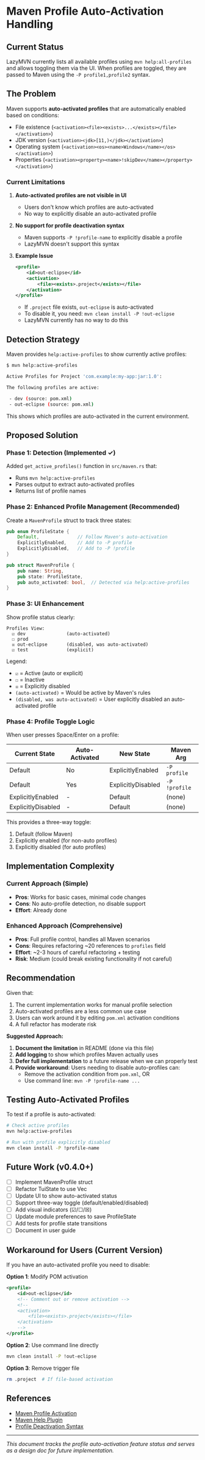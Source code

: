 # Maven Profile Auto-Activation Handling

## Current Status

LazyMVN currently lists all available profiles using `mvn help:all-profiles` and allows toggling them via the UI. When profiles are toggled, they are passed to Maven using the `-P profile1,profile2` syntax.

## The Problem

Maven supports **auto-activated profiles** that are automatically enabled based on conditions:
- File existence (`<activation><file><exists>...</exists></file></activation>`)
- JDK version (`<activation><jdk>[11,)</jdk></activation>`)
- Operating system (`<activation><os><name>Windows</name></os></activation>`)
- Properties (`<activation><property><name>!skipDev</name></property></activation>`)

### Current Limitations

1. **Auto-activated profiles are not visible in UI**
   - Users don't know which profiles are auto-activated
   - No way to explicitly disable an auto-activated profile

2. **No support for profile deactivation syntax**
   - Maven supports `-P !profile-name` to explicitly disable a profile
   - LazyMVN doesn't support this syntax

3. **Example Issue**
   ```xml
   <profile>
       <id>out-eclipse</id>
       <activation>
           <file><exists>.project</exists></file>
       </activation>
   </profile>
   ```
   - If `.project` file exists, `out-eclipse` is auto-activated
   - To disable it, you need: `mvn clean install -P !out-eclipse`
   - LazyMVN currently has no way to do this

## Detection Strategy

Maven provides `help:active-profiles` to show currently active profiles:

```bash
$ mvn help:active-profiles

Active Profiles for Project 'com.example:my-app:jar:1.0':

The following profiles are active:

 - dev (source: pom.xml)
 - out-eclipse (source: pom.xml)
```

This shows which profiles are auto-activated in the current environment.

## Proposed Solution

### Phase 1: Detection (Implemented ✓)

Added `get_active_profiles()` function in `src/maven.rs` that:
- Runs `mvn help:active-profiles`
- Parses output to extract auto-activated profiles
- Returns list of profile names

### Phase 2: Enhanced Profile Management (Recommended)

Create a `MavenProfile` struct to track three states:

```rust
pub enum ProfileState {
    Default,              // Follow Maven's auto-activation
    ExplicitlyEnabled,    // Add to -P profile
    ExplicitlyDisabled,   // Add to -P !profile
}

pub struct MavenProfile {
    pub name: String,
    pub state: ProfileState,
    pub auto_activated: bool,  // Detected via help:active-profiles
}
```

### Phase 3: UI Enhancement

Show profile status clearly:
```
Profiles View:
  ☑ dev               (auto-activated)
  ☐ prod              
  ☒ out-eclipse       (disabled, was auto-activated)
  ☑ test              (explicit)
```

Legend:
- `☑` = Active (auto or explicit)
- `☐` = Inactive
- `☒` = Explicitly disabled
- `(auto-activated)` = Would be active by Maven's rules
- `(disabled, was auto-activated)` = User explicitly disabled an auto-activated profile

### Phase 4: Profile Toggle Logic

When user presses Space/Enter on a profile:

| Current State | Auto-Activated | New State | Maven Arg |
|--------------|----------------|-----------|-----------|
| Default | No | ExplicitlyEnabled | `-P profile` |
| Default | Yes | ExplicitlyDisabled | `-P !profile` |
| ExplicitlyEnabled | - | Default | (none) |
| ExplicitlyDisabled | - | Default | (none) |

This provides a three-way toggle:
1. Default (follow Maven)
2. Explicitly enabled (for non-auto profiles)
3. Explicitly disabled (for auto profiles)

## Implementation Complexity

### Current Approach (Simple)
- **Pros**: Works for basic cases, minimal code changes
- **Cons**: No auto-profile detection, no disable support
- **Effort**: Already done

### Enhanced Approach (Comprehensive)
- **Pros**: Full profile control, handles all Maven scenarios
- **Cons**: Requires refactoring ~20 references to `profiles` field
- **Effort**: ~2-3 hours of careful refactoring + testing
- **Risk**: Medium (could break existing functionality if not careful)

## Recommendation

Given that:
1. The current implementation works for manual profile selection
2. Auto-activated profiles are a less common use case
3. Users can work around it by editing `pom.xml` activation conditions
4. A full refactor has moderate risk

**Suggested Approach:**
1. **Document the limitation** in README (done via this file)
2. **Add logging** to show which profiles Maven actually uses
3. **Defer full implementation** to a future release when we can properly test
4. **Provide workaround**: Users needing to disable auto-profiles can:
   - Remove the activation condition from `pom.xml`, OR
   - Use command line: `mvn -P !profile-name ...`

## Testing Auto-Activated Profiles

To test if a profile is auto-activated:

```bash
# Check active profiles
mvn help:active-profiles

# Run with profile explicitly disabled
mvn clean install -P !profile-name
```

## Future Work (v0.4.0+)

- [ ] Implement MavenProfile struct
- [ ] Refactor TuiState to use Vec<MavenProfile>
- [ ] Update UI to show auto-activated status
- [ ] Support three-way toggle (default/enabled/disabled)
- [ ] Add visual indicators (☑/☐/☒)
- [ ] Update module preferences to save ProfileState
- [ ] Add tests for profile state transitions
- [ ] Document in user guide

## Workaround for Users (Current Version)

If you have an auto-activated profile you need to disable:

**Option 1**: Modify POM activation
```xml
<profile>
    <id>out-eclipse</id>
    <!-- Comment out or remove activation -->
    <!--
    <activation>
        <file><exists>.project</exists></file>
    </activation>
    -->
</profile>
```

**Option 2**: Use command line directly
```bash
mvn clean install -P !out-eclipse
```

**Option 3**: Remove trigger file
```bash
rm .project  # If file-based activation
```

## References

- [Maven Profile Activation](https://maven.apache.org/guides/introduction/introduction-to-profiles.html#details-on-profile-activation)
- [Maven Help Plugin](https://maven.apache.org/plugins/maven-help-plugin/)
- [Profile Deactivation Syntax](https://maven.apache.org/guides/introduction/introduction-to-profiles.html#deactivating-a-profile)

---

*This document tracks the profile auto-activation feature status and serves as a design doc for future implementation.*

